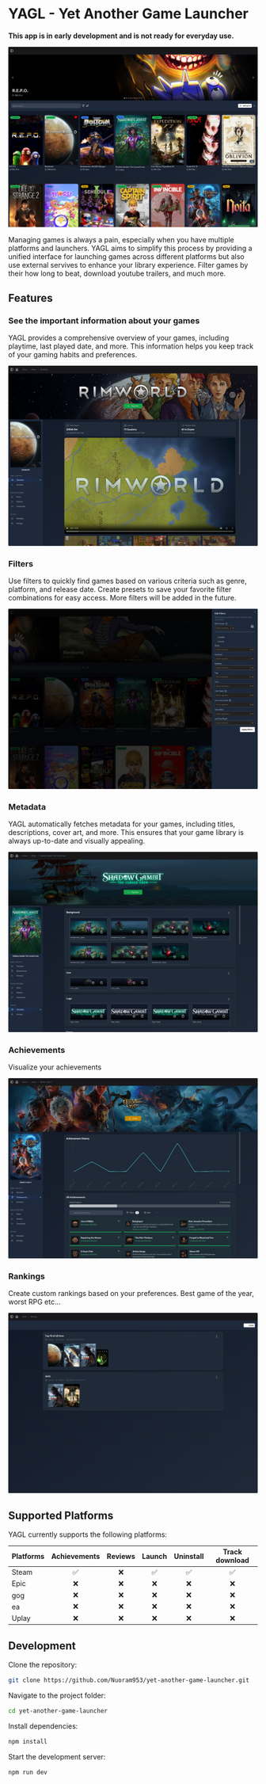# YAGL - Yet Another Game Launcher

**This app is in early development and is not ready for everyday use.**

![home page](assets/home.png)

Managing games is always a pain, especially when you have multiple platforms and launchers. YAGL aims to simplify this process by providing a unified interface for launching games across different platforms but also use external servives to enhance your library experience. Filter games by their how long to beat, download youtube trailers, and much more.

## Features

### See the important information about your games

YAGL provides a comprehensive overview of your games, including playtime, last played date, and more. This information helps you keep track of your gaming habits and preferences.

![filters](assets/detail.png)

### Filters

Use filters to quickly find games based on various criteria such as genre, platform, and release date. Create presets to save your favorite filter combinations for easy access.
More filters will be added in the future.

![filters](assets/filters.png)

### Metadata

YAGL automatically fetches metadata for your games, including titles, descriptions, cover art, and more. This ensures that your game library is always up-to-date and visually appealing.

![metadata](assets/metadata.png)

### Achievements

Visualize your achievements

![achievements](assets/achievements.png)

### Rankings

Create custom rankings based on your preferences. Best game of the year, worst RPG etc...

![achievements](assets/rankings.png)

## Supported Platforms

YAGL currently supports the following platforms:

| Platforms | Achievements | Reviews | Launch | Uninstall | Track download |
| --------- | :----------: | :-----: | :----: | :-------: | :------------: |
| Steam     |      ✅      |   ❌    |   ✅   |    ✅     |       ✅       |
| Epic      |      ❌      |   ❌    |   ❌   |    ❌     |       ❌       |
| gog       |      ❌      |   ❌    |   ❌   |    ❌     |       ❌       |
| ea        |      ❌      |   ❌    |   ❌   |    ❌     |       ❌       |
| Uplay     |      ❌      |   ❌    |   ❌   |    ❌     |       ❌       |

## Development

Clone the repository:

```bash
git clone https://github.com/Nuoram953/yet-another-game-launcher.git
```

Navigate to the project folder:

```bash
cd yet-another-game-launcher
```

Install dependencies:

```bash
npm install
```

Start the development server:

```bash
npm run dev
```
